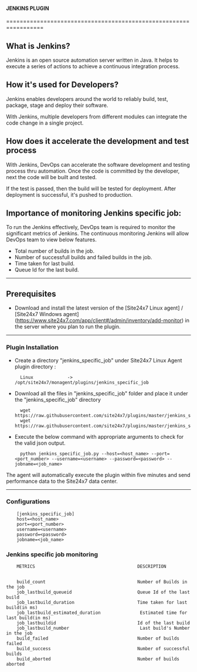                                          
#### JENKINS PLUGIN
                                                                                               
=================================================================

## What is Jenkins?
	
 Jenkins is an open source automation server written in Java. It helps to execute a series of actions to achieve a continuous integration process. 



## How it's used for Developers?

 Jenkins enables developers around the world to reliably build, test, package, stage and deploy their software.

 With Jenkins, multiple developers from different modules can integrate the code change in a single project. 

## How does it accelerate the development and test process 

 With Jenkins, DevOps can accelerate the software development and testing process thru automation. Once the code is committed by the developer, next the code will be built and tested.

 If the test is passed, then the build will be tested for deployment. After deployment is successful, it's pushed to production.




## Importance of monitoring Jenkins specific job:

To run the Jenkins effectively, DevOps team is required to monitor the significant metrics of Jenkins. The continuous monitoring Jenkins will allow DevOps team to view below features.

- Total number of builds in the job.
- Number of successfull builds and failed builds in the job.
- Time taken for last build.
- Queue Id for the last build.


---

## Prerequisites

- Download and install the latest version of the [Site24x7 Linux agent] / [Site24x7 Windows agent] (https://www.site24x7.com/app/client#/admin/inventory/add-monitor) in the server where you plan to run the plugin. 


---

### Plugin Installation  

- Create a directory "jenkins_specific_job" under Site24x7 Linux Agent plugin directory : 

		Linux             ->   /opt/site24x7/monagent/plugins/jenkins_specific_job
      
- Download all the files in "jenkins_specific_job" folder and place it under the "jenkins_specific_job" directory

		wget https://raw.githubusercontent.com/site24x7/plugins/master/jenkins_specific_job/jenkins_specific_job.py
		wget https://raw.githubusercontent.com/site24x7/plugins/master/jenkins_specific_job/jenkins_specific_job.cfg

- Execute the below command with appropriate arguments to check for the valid json output.  

		python jenkins_specific_job.py --host=<host_name> --port=<port_number> --username=<username> --password=<password> --jobname=<job_name>


The agent will automatically execute the plugin within five minutes and send performance data to the Site24x7 data center.

---

### Configurations


		[jenkins_specific_job]
		host=<host_name> 
		port=<port_number> 
		username=<username>
		password=<password> 
		jobname=<job_name>


### Jenkins specific job monitoring


		METRICS                                       DESCRIPTION


		build_count                                   Number of Builds in the job
		job_lastbuild_queueid                         Queue Id of the last build 
		job_lastbuild_duration                        Time taken for last build(in ms)
		job_lastbuild_estimated_duration               Estimated time for last build(in ms)
		job_lastbuildid                               Id of the last build
		job_lastbuild_number                           Last build's Number in the job
		build_failed                                  Number of builds failed
		build_success                                 Number of successful builds
		build_aborted                                 Number of builds aborted

